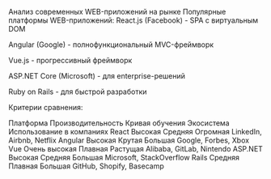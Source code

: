 Анализ современных WEB-приложений на рынке
Популярные платформы WEB-приложений:
React.js (Facebook) - SPA с виртуальным DOM

Angular (Google) - полнофункциональный MVC-фреймворк

Vue.js - прогрессивный фреймворк

ASP.NET Core (Microsoft) - для enterprise-решений

Ruby on Rails - для быстрой разработки


Критерии сравнения:

Платформа	Производительность	Кривая обучения	Экосистема	Использование в компаниях
React	    Высокая            	Средняя	        Огромная	  LinkedIn, Airbnb, Netflix
Angular	  Высокая	            Крутая	        Большая	    Google, Forbes, Xbox
Vue     	Очень высокая	      Плавная	        Растущая	  Alibaba, GitLab, Nintendo
ASP.NET	  Высокая	            Средняя        	Большая   	Microsoft, StackOverflow
Rails	    Средняя	            Плавная	        Большая	    GitHub, Shopify, Basecamp
